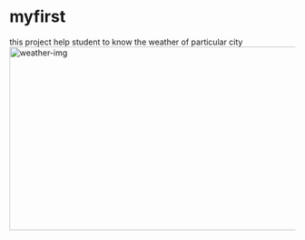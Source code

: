 # myfirst
this project help student to know the weather of particular city
<img width="577" height="323" alt="weather-img" src="https://github.com/user-attachments/assets/92d06d36-62e6-4b79-8a50-6d4bb405c5ed" />

